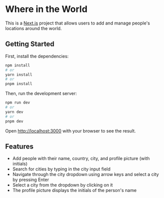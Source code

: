# Where in the World

This is a [Next.js](https://nextjs.org/) project that allows users to add and manage people's locations around the world.

## Getting Started

First, install the dependencies:

```bash
npm install
# or
yarn install
# or
pnpm install
```

Then, run the development server:

```bash
npm run dev
# or
yarn dev
# or
pnpm dev
```

Open [http://localhost:3000](http://localhost:3000) with your browser to see the result.

## Features

- Add people with their name, country, city, and profile picture (with initials)
- Search for cities by typing in the city input field
- Navigate through the city dropdown using arrow keys and select a city by pressing Enter
- Select a city from the dropdown by clicking on it
- The profile picture displays the initials of the person's name